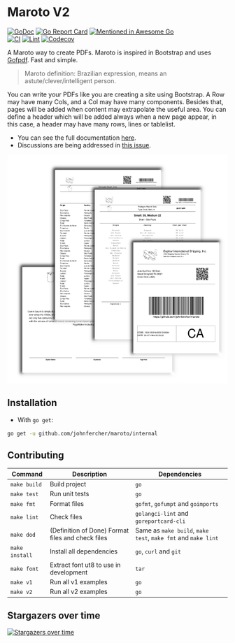 # Maroto V2

[![GoDoc](https://godoc.org/github.com/johnfercher/maroto?status.svg)](https://godoc.org/github.com/johnfercher/maroto)
[![Go Report Card](https://goreportcard.com/badge/github.com/johnfercher/maroto)](https://goreportcard.com/report/github.com/johnfercher/maroto)
[![Mentioned in Awesome Go](https://awesome.re/mentioned-badge.svg)](https://github.com/avelino/awesome-go#template-engines)  
[![CI](https://github.com/johnfercher/maroto/actions/workflows/goci.yml/badge.svg)](https://github.com/johnfercher/maroto/actions/workflows/goci.yml)
[![Lint](https://github.com/johnfercher/maroto/actions/workflows/golangci-lint.yml/badge.svg)](https://github.com/johnfercher/maroto/actions/workflows/golangci-lint.yml)
[![Codecov](https://img.shields.io/codecov/c/github/johnfercher/maroto)](https://codecov.io/gh/johnfercher/maroto)

A Maroto way to create PDFs. Maroto is inspired in Bootstrap and uses [Gofpdf](https://github.com/jung-kurt/gofpdf). Fast and simple.

> Maroto definition: Brazilian expression, means an astute/clever/intelligent person.

You can write your PDFs like you are creating a site using Bootstrap. A Row may have many Cols, and a Col may have many components. 
Besides that, pages will be added when content may extrapolate the useful area. You can define a header which will be added
always when a new page appear, in this case, a header may have many rows, lines or tablelist. 

* You can see the full documentation [here](https://maroto.io/).
* Discussions are being addressed in [this issue](https://github.com/johnfercher/maroto/issues/257).

![result](docs/assets/images/result.png)

## Installation

* With `go get`:

```bash
go get -u github.com/johnfercher/maroto/internal
```

## Contributing

| Command        | Description                                       | Dependencies                                                  |
|----------------|---------------------------------------------------|---------------------------------------------------------------|
| `make build`   | Build project                                     | `go`                                                          |
| `make test`    | Run unit tests                                    | `go`                                                          |
| `make fmt`     | Format files                                      | `gofmt`, `gofumpt` and `goimports`                            |
| `make lint`    | Check files                                       | `golangci-lint` and `goreportcard-cli`                        |
| `make dod`     | (Definition of Done) Format files and check files | Same as `make build`, `make test`, `make fmt` and `make lint` | 
| `make install` | Install all dependencies                          | `go`, `curl` and `git`                                        |
| `make font`    | Extract font ut8 to use in development            | `tar`                                                         |
| `make v1`      | Run all v1 examples                               | `go`                                                          |
| `make v2`      | Run all v2 examples                               | `go`                                                          |


## Stargazers over time

[![Stargazers over time](https://starchart.cc/johnfercher/maroto.svg)](https://starchart.cc/johnfercher/maroto)
